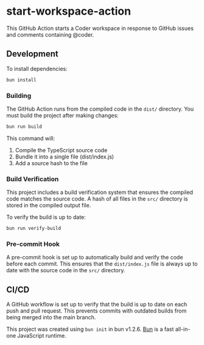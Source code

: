 # start-workspace-action

This GitHub Action starts a Coder workspace in response to GitHub issues and comments containing @coder.

## Development

To install dependencies:

```bash
bun install
```

### Building

The GitHub Action runs from the compiled code in the `dist/` directory. You must build the project after making changes:

```bash
bun run build
```

This command will:
1. Compile the TypeScript source code
2. Bundle it into a single file (dist/index.js)
3. Add a source hash to the file

### Build Verification

This project includes a build verification system that ensures the compiled code matches the source code. A hash of all files in the `src/` directory is stored in the compiled output file.

To verify the build is up to date:

```bash
bun run verify-build
```

### Pre-commit Hook

A pre-commit hook is set up to automatically build and verify the code before each commit. This ensures that the `dist/index.js` file is always up to date with the source code in the `src/` directory.

## CI/CD

A GitHub workflow is set up to verify that the build is up to date on each push and pull request. This prevents commits with outdated builds from being merged into the main branch.

This project was created using `bun init` in bun v1.2.6. [Bun](https://bun.sh) is a fast all-in-one JavaScript runtime.

